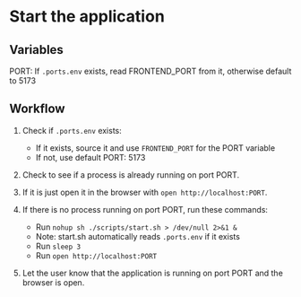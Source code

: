 # Start the application

## Variables

PORT: If `.ports.env` exists, read FRONTEND_PORT from it, otherwise default to 5173

## Workflow

1. Check if `.ports.env` exists:
   - If it exists, source it and use `FRONTEND_PORT` for the PORT variable
   - If not, use default PORT: 5173

2. Check to see if a process is already running on port PORT.

3. If it is just open it in the browser with `open http://localhost:PORT`.

4. If there is no process running on port PORT, run these commands:
   - Run `nohup sh ./scripts/start.sh > /dev/null 2>&1 &`
   - Note: start.sh automatically reads `.ports.env` if it exists
   - Run `sleep 3`
   - Run `open http://localhost:PORT`

5. Let the user know that the application is running on port PORT and the browser is open.
